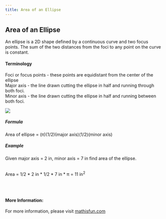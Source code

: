 ```yaml
---
title: Area of an Ellipse
---
```

## Area of an Ellipse

An ellipse is a 2D shape defined by a continuous curve and two focus points. The sum of the two distances from the foci to any  point on the curve is constant. 

#### Terminology
Foci or focus points - these points are equidistant from the center of the ellipse <br>
Major axis - the line drawn cutting the ellipse in half and running through both foci.<br>
Minor axis - the line drawn cutting the ellipse in half and running between both foci.<br> 

<img src = "https://jwolfgang.info/wp-content/uploads/2017/10/area-of-ellipse2.png">

##### Formula

Area of ellipse =  <span class="texhtml"><span class="texhtml">(π)</span>(1/2)(major axis)(1/2)(minor axis)</span>

##### Example

Given major axis = 2 in, minor axis = 7 in find area of the ellipse.<br><br>

Area = 1/2 * 2 in * 1/2 * 7 in * π = 11 in<sup>2</sup>

<!-- The article goes here, in GitHub-flavored Markdown. Feel free to add YouTube videos, images, and CodePen/JSBin embeds  -->
<br><br>


#### More Information:

For more information, please visit <a href= "https://www.mathsisfun.com/geometry/ellipse.html">mathisfun.com</a>

<!-- Please add any articles you think might be helpful to read before writing the article -->


